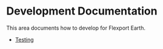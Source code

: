 # Development Documentation

This area documents how to develop for Flexport Earth.

- [Testing](./testing)
